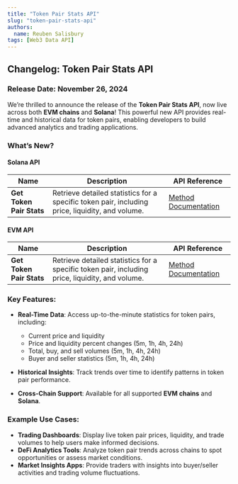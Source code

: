```yaml
---
title: "Token Pair Stats API"
slug: "token-pair-stats-api"
authors:
  name: Reuben Salisbury
tags: [Web3 Data API]
---
```


## Changelog: Token Pair Stats API

### Release Date: November 26, 2024

We’re thrilled to announce the release of the **Token Pair Stats API**, now live across both **EVM chains** and **Solana**! This powerful new API provides real-time and historical data for token pairs, enabling developers to build advanced analytics and trading applications.

<!-- truncate -->

### What’s New?

#### Solana API

| Name                     | Description                                                                                     | API Reference                                                                |
| ------------------------ | ----------------------------------------------------------------------------------------------- | ---------------------------------------------------------------------------- |
| **Get Token Pair Stats** | Retrieve detailed statistics for a specific token pair, including price, liquidity, and volume. | [Method Documentation](/web3-data-api/solana/reference/get-token-pair-stats) |

#### EVM API

| Name                     | Description                                                                                     | API Reference                                                             |
| ------------------------ | ----------------------------------------------------------------------------------------------- | ------------------------------------------------------------------------- |
| **Get Token Pair Stats** | Retrieve detailed statistics for a specific token pair, including price, liquidity, and volume. | [Method Documentation](/web3-data-api/evm/reference/get-token-pair-stats) |

### Key Features:

- **Real-Time Data**: Access up-to-the-minute statistics for token pairs, including:

  - Current price and liquidity
  - Price and liquidity percent changes (5m, 1h, 4h, 24h)
  - Total, buy, and sell volumes (5m, 1h, 4h, 24h)
  - Buyer and seller statistics (5m, 1h, 4h, 24h)

- **Historical Insights**: Track trends over time to identify patterns in token pair performance.

- **Cross-Chain Support**: Available for all supported **EVM chains** and **Solana**.

### Example Use Cases:

- **Trading Dashboards**: Display live token pair prices, liquidity, and trade volumes to help users make informed decisions.
- **DeFi Analytics Tools**: Analyze token pair trends across chains to spot opportunities or assess market conditions.
- **Market Insights Apps**: Provide traders with insights into buyer/seller activities and trading volume fluctuations.

